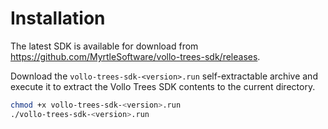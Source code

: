 # Installation

The latest SDK is available for download from <https://github.com/MyrtleSoftware/vollo-trees-sdk/releases>.

Download the `vollo-trees-sdk-<version>.run` self-extractable archive and execute it
to extract the Vollo Trees SDK contents to the current directory.

```sh
chmod +x vollo-trees-sdk-<version>.run
./vollo-trees-sdk-<version>.run
```
